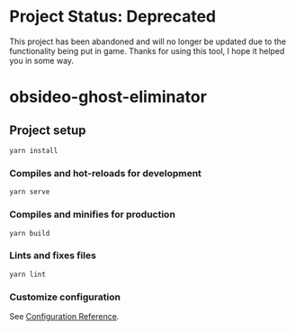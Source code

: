 # Project Status: Deprecated

This project has been abandoned and will no longer be updated due to the functionality being put in game. Thanks for using this tool, I hope it helped you in some way.

# obsideo-ghost-eliminator

## Project setup
```
yarn install
```

### Compiles and hot-reloads for development
```
yarn serve
```

### Compiles and minifies for production
```
yarn build
```

### Lints and fixes files
```
yarn lint
```

### Customize configuration
See [Configuration Reference](https://cli.vuejs.org/config/).

